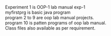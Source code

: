 Experiment 1 is OOP-1 lab manual exp-1 <br>
myfirstprg is basic java program <br>
program 2 to 9 are oop lab manual projects. <br>
program 10 is patten programs of oop lab manual. <br>
Class files also available as per requirement.
